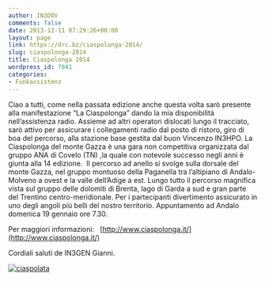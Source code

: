 ```yaml
---
author: IN3DOV
comments: false
date: 2013-12-11 07:29:26+00:00
layout: page
link: https://drc.bz/ciaspolonga-2014/
slug: ciaspolonga-2014
title: Ciaspolonga 2014
wordpress_id: 7841
categories:
- Funkassistenz
---
```


Ciao a tutti, come nella passata edizione anche questa volta sarò presente alla manifestazione “La Ciaspolonga” dando la mia disponibilità nell’assistenza radio. Assieme ad altri operatori dislocati lungo il tracciato, sarò attivo per assicurare i collegamenti radio dal posto di ristoro, giro di boa del percorso, alla stazione base gestita dal buon Vincenzo IN3HPO. La Ciaspolonga del monte Gazza è una gara non competitiva organizzata dal gruppo ANA di Covelo (TN) ,la quale con notevole successo negli anni è giunta alla 14 edizione.  Il percorso ad anello si svolge sulla dorsale del monte Gazza, nel gruppo montuoso della Paganella tra l’altipiano di Andalo-Molveno a ovest e la valle dell’Adige a est. Lungo tutto il percorso magnifica vista sul gruppo delle dolomiti di Brenta, lago di Garda a sud e gran parte del Trentino centro-meridionale. Per i partecipanti divertimento assicurato in uno degli angoli più belli del nostro territorio. Appuntamento ad Andalo domenica 19 gennaio ore 7.30.

Per maggiori informazioni:   [http://www.ciaspolonga.it/](http://www.ciaspolonga.it/)

Cordiali saluti de IN3GEN Gianni.

[![ciaspolata](https://drc.bz/wp-content/uploads/2013/12/ciaspolata.png)](https://drc.bz/wp-content/uploads/2013/12/ciaspolata.png)







